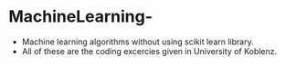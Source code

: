 # MachineLearning-
+ Machine learning algorithms without using scikit learn library. 
+ All of these are the coding excercies given in University of Koblenz.
